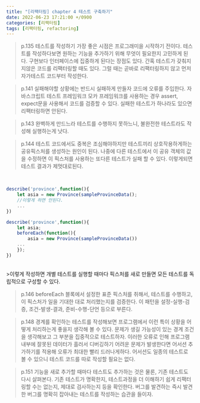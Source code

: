 ```yaml
---
title: "[리팩터링] chapter 4 테스트 구축하기" 
date: 2022-06-23 17:21:00 +/0900
categories: [리팩터링]
tags: [리팩터링, refactoring]    
---
```

	
>p.135
>테스트를 작성하기 가장 좋은 시점은 프로그래미을 시작하기 전이다. 테스트를 작성하다보면 원하는 기능을 추가하기 위해 무엇이 필요한지 고민하게 된다. 구현보다 인터페이스에 집중하게 된다는 장점도 있다. 
>간혹 테스트가 갖춰지지않은 코드를 리팩터링할 때도 있다. 그럴 때는 곧바로 리팩터링하지 않고 먼저 자가테스트 코드부터 작성한다.

>p.141
>실패해야할 상황에는 반드시 실패하게 만들자
>코드에 오류를 주입한다. 자바스크립트 테스트 프레임워크 모카 프레임워크를 사용하는 경우
> assert, expect문을 사용해서 코드를 검증할 수 있다.
> 실패한 테스트가 하나라도 있으면 리팩터링하면 안된다.


>p.143
>완벽하게 만드느라 테스트를 수행하지 못하느니, 불완전한 테스트라도 작성해 실행하는게 낫다.

>p.144
>테스트 코드에서도 중복은 조심해야하지만 테스트끼리 상호작용하게하는 공유픽스처를 생성하는 원인이 된다. 나중에 다른 테스트에서 이 공유 객체의 값을 수정하면 이 픽스처를 사용하는 또다른 테스트가 실패 할 수 있다. 이렇게되면 테스트 결과가 제멋대로된다.
<br>

```javascript
describe('province',function(){
	let asia = new Province(sampleProvinceData();
	//이렇게 하면 안된다.
	...
})

```

```javascript
describe('province',function(){
	let asia;
	beforeEach(function(){
		asia = new Province(sampleProvinceData())
	...
	});
})
```
<br>
>이렇게 작성하면 개별 테스트를 실행할 때마다 픽스처를 새로 만들면 모든 테스트를 독립적으로 구성할 수 있다.

>p.146
>beforeEach 블록에서 설정한 표준 픽스처를 취해서, 테스트를 수행하고, 이 픽스처가 일을 기대한 대로 처리했는지를 검증한다. 이 패턴을 설정-실행-검증, 조건-발생-결과, 준비-수행-단언 등으로 부른다. 

>p.148
>경계를 확인하는 테스트를 작성해보면 프로그램에서 이런 특이 상황을 어떻게 처리하는게 좋을지 생각해 볼 수 있다.
>문제가 생길 가능성이 있는 경계 조건을 생각해보고 그 부분을 집중적으로 테스트하자.
>이러한 오류로 인해 프로그램 내부에 잘못된 데이터가 흘러서 디버깅하기 어려운 문제가 발생한다면 어서션 추가하기를 적용해 오류가 최대한 빨리 드러나게하다. 어서션도 일종의 테스트로 볼 수 있으니 테스트 코드를 따로 작성할 필요는 없다.


>p.151
>기능을 새로 추가할 때마다 테스트도 추가하는 것은 물론, 기존 테스트도 다시 살펴본다. 기존 테스트가 명확한지, 테스트과정을 더 이해하기 쉽게 리팩터링할 수는 없는지, 제대로 검사하는지 등을 확인한다. 버그를 발견하는 즉시 발견한 버그를 명확히 잡아내는 테스트를 작성하는 습관을 들이자. 

	